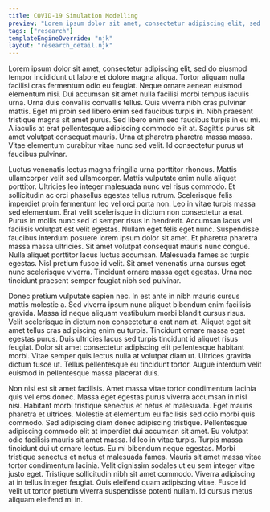 ```yaml
---
title: COVID-19 Simulation Modelling
preview: "Lorem ipsum dolor sit amet, consectetur adipiscing elit, sed do eiusmod tempor incididunt ut labore et dolore magna aliqua. Ut enim ad minim veniam, quis nostrud."
tags: ["research"]
templateEngineOverride: "njk"
layout: "research_detail.njk"
---
```


Lorem ipsum dolor sit amet, consectetur adipiscing elit, sed do eiusmod tempor incididunt ut labore et dolore magna aliqua. Tortor aliquam nulla facilisi cras fermentum odio eu feugiat. Neque ornare aenean euismod elementum nisi. Dui accumsan sit amet nulla facilisi morbi tempus iaculis urna. Urna duis convallis convallis tellus. Quis viverra nibh cras pulvinar mattis. Eget mi proin sed libero enim sed faucibus turpis in. Nibh praesent tristique magna sit amet purus. Sed libero enim sed faucibus turpis in eu mi. A iaculis at erat pellentesque adipiscing commodo elit at. Sagittis purus sit amet volutpat consequat mauris. Urna et pharetra pharetra massa massa. Vitae elementum curabitur vitae nunc sed velit. Id consectetur purus ut faucibus pulvinar.

Luctus venenatis lectus magna fringilla urna porttitor rhoncus. Mattis ullamcorper velit sed ullamcorper. Mattis vulputate enim nulla aliquet porttitor. Ultricies leo integer malesuada nunc vel risus commodo. Et sollicitudin ac orci phasellus egestas tellus rutrum. Scelerisque felis imperdiet proin fermentum leo vel orci porta non. Leo in vitae turpis massa sed elementum. Erat velit scelerisque in dictum non consectetur a erat. Purus in mollis nunc sed id semper risus in hendrerit. Accumsan lacus vel facilisis volutpat est velit egestas. Nullam eget felis eget nunc. Suspendisse faucibus interdum posuere lorem ipsum dolor sit amet. Et pharetra pharetra massa massa ultricies. Sit amet volutpat consequat mauris nunc congue. Nulla aliquet porttitor lacus luctus accumsan. Malesuada fames ac turpis egestas. Nisl pretium fusce id velit. Sit amet venenatis urna cursus eget nunc scelerisque viverra. Tincidunt ornare massa eget egestas. Urna nec tincidunt praesent semper feugiat nibh sed pulvinar.

Donec pretium vulputate sapien nec. In est ante in nibh mauris cursus mattis molestie a. Sed viverra ipsum nunc aliquet bibendum enim facilisis gravida. Massa id neque aliquam vestibulum morbi blandit cursus risus. Velit scelerisque in dictum non consectetur a erat nam at. Aliquet eget sit amet tellus cras adipiscing enim eu turpis. Tincidunt ornare massa eget egestas purus. Duis ultricies lacus sed turpis tincidunt id aliquet risus feugiat. Dolor sit amet consectetur adipiscing elit pellentesque habitant morbi. Vitae semper quis lectus nulla at volutpat diam ut. Ultrices gravida dictum fusce ut. Tellus pellentesque eu tincidunt tortor. Augue interdum velit euismod in pellentesque massa placerat duis.

Non nisi est sit amet facilisis. Amet massa vitae tortor condimentum lacinia quis vel eros donec. Massa eget egestas purus viverra accumsan in nisl nisi. Habitant morbi tristique senectus et netus et malesuada. Eget mauris pharetra et ultrices. Molestie at elementum eu facilisis sed odio morbi quis commodo. Sed adipiscing diam donec adipiscing tristique. Pellentesque adipiscing commodo elit at imperdiet dui accumsan sit amet. Eu volutpat odio facilisis mauris sit amet massa. Id leo in vitae turpis. Turpis massa tincidunt dui ut ornare lectus. Eu mi bibendum neque egestas. Morbi tristique senectus et netus et malesuada fames. Mauris sit amet massa vitae tortor condimentum lacinia. Velit dignissim sodales ut eu sem integer vitae justo eget. Tristique sollicitudin nibh sit amet commodo. Viverra adipiscing at in tellus integer feugiat. Quis eleifend quam adipiscing vitae. Fusce id velit ut tortor pretium viverra suspendisse potenti nullam. Id cursus metus aliquam eleifend mi in.
